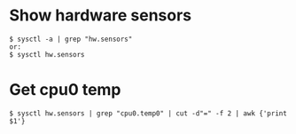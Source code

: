 # Show hardware sensors
```
$ sysctl -a | grep "hw.sensors"
or:
$ sysctl hw.sensors
```

# Get cpu0 temp
```
$ sysctl hw.sensors | grep "cpu0.temp0" | cut -d"=" -f 2 | awk {'print $1'}
```